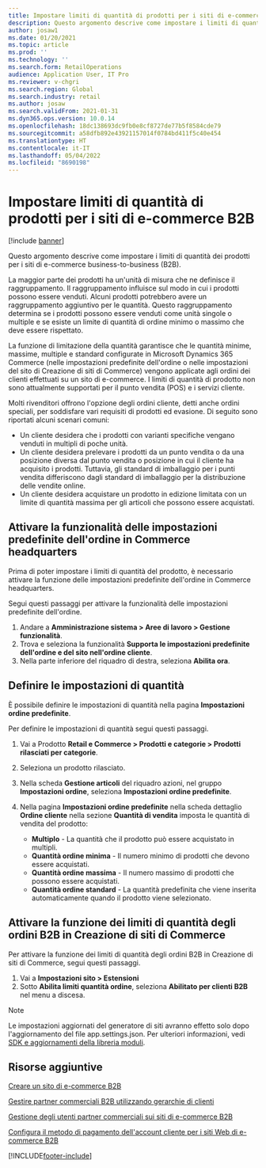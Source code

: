 ```yaml
---
title: Impostare limiti di quantità di prodotti per i siti di e-commerce B2B
description: Questo argomento descrive come impostare i limiti di quantità dei prodotti per i siti di e-commerce business-to-business (B2B).
author: josaw1
ms.date: 01/20/2021
ms.topic: article
ms.prod: ''
ms.technology: ''
ms.search.form: RetailOperations
audience: Application User, IT Pro
ms.reviewer: v-chgri
ms.search.region: Global
ms.search.industry: retail
ms.author: josaw
ms.search.validFrom: 2021-01-31
ms.dyn365.ops.version: 10.0.14
ms.openlocfilehash: 18dc138693dc9fb0e8cf8727de77b5f8584cde79
ms.sourcegitcommit: a58dfb892e43921157014f0784bd411f5c40e454
ms.translationtype: HT
ms.contentlocale: it-IT
ms.lasthandoff: 05/04/2022
ms.locfileid: "8690198"
---
```

# <a name="set-product-quantity-limits-for-b2b-e-commerce-sites"></a>Impostare limiti di quantità di prodotti per i siti di e-commerce B2B

[!include [banner](../../includes/banner.md)]

Questo argomento descrive come impostare i limiti di quantità dei prodotti per i siti di e-commerce business-to-business (B2B).

La maggior parte dei prodotti ha un'unità di misura che ne definisce il raggruppamento. Il raggruppamento influisce sul modo in cui i prodotti possono essere venduti. Alcuni prodotti potrebbero avere un raggruppamento aggiuntivo per le quantità. Questo raggruppamento determina se i prodotti possono essere venduti come unità singole o multiple e se esiste un limite di quantità di ordine minimo o massimo che deve essere rispettato.

La funzione di limitazione della quantità garantisce che le quantità minime, massime, multiple e standard configurate in Microsoft Dynamics 365 Commerce (nelle impostazioni predefinite dell'ordine o nelle impostazioni del sito di Creazione di siti di Commerce) vengono applicate agli ordini dei clienti effettuati su un sito di e-commerce. I limiti di quantità di prodotto non sono attualmente supportati per il punto vendita (POS) e i servizi cliente.

Molti rivenditori offrono l'opzione degli ordini cliente, detti anche ordini speciali, per soddisfare vari requisiti di prodotti ed evasione. Di seguito sono riportati alcuni scenari comuni:

- Un cliente desidera che i prodotti con varianti specifiche vengano venduti in multipli di poche unità.
- Un cliente desidera prelevare i prodotti da un punto vendita o da una posizione diversa dal punto vendita o posizione in cui il cliente ha acquisito i prodotti. Tuttavia, gli standard di imballaggio per i punti vendita differiscono dagli standard di imballaggio per la distribuzione delle vendite online.
- Un cliente desidera acquistare un prodotto in edizione limitata con un limite di quantità massima per gli articoli che possono essere acquistati.

## <a name="turn-on-the-default-order-settings-feature-in-commerce-headquarters"></a>Attivare la funzionalità delle impostazioni predefinite dell'ordine in Commerce headquarters

Prima di poter impostare i limiti di quantità del prodotto, è necessario attivare la funzione delle impostazioni predefinite dell'ordine in Commerce headquarters.

Segui questi passaggi per attivare la funzionalità delle impostazioni predefinite dell'ordine.

1. Andare a **Amministrazione sistema \> Aree di lavoro \> Gestione funzionalità**.
1. Trova e seleziona la funzionalità **Supporta le impostazioni predefinite dell'ordine e del sito nell'ordine cliente**.
1. Nella parte inferiore del riquadro di destra, seleziona **Abilita ora**. 

## <a name="define-quantity-settings"></a>Definire le impostazioni di quantità 

È possibile definire le impostazioni di quantità nella pagina **Impostazioni ordine predefinite**.

Per definire le impostazioni di quantità segui questi passaggi. 

1. Vai a Prodotto **Retail e Commerce \> Prodotti e categorie \> Prodotti rilasciati per categorie**.
1. Seleziona un prodotto rilasciato.
1. Nella scheda **Gestione articoli** del riquadro azioni, nel gruppo **Impostazioni ordine**, seleziona **Impostazioni ordine predefinite**. 
1. Nella pagina **Impostazioni ordine predefinite** nella scheda dettaglio **Ordine cliente** nella sezione **Quantità di vendita** imposta le quantità di vendita del prodotto:

    - **Multiplo** - La quantità che il prodotto può essere acquistato in multipli.
    - **Quantità ordine minima** - Il numero minimo di prodotti che devono essere acquistati.
    - **Quantità ordine massima** - Il numero massimo di prodotti che possono essere acquistati.
    - **Quantità ordine standard** - La quantità predefinita che viene inserita automaticamente quando il prodotto viene selezionato.

## <a name="turn-on-the-b2b-order-quantity-limits-feature-in-commerce-site-builder"></a>Attivare la funzione dei limiti di quantità degli ordini B2B in Creazione di siti di Commerce

Per attivare la funzione dei limiti di quantità degli ordini B2B in Creazione di siti di Commerce, segui questi passaggi.

1. Vai a **Impostazioni sito \> Estensioni**
1. Sotto **Abilita limiti quantità ordine**, seleziona **Abilitato per clienti B2B** nel menu a discesa. 

> [!NOTE] 
> Le impostazioni aggiornati del generatore di siti avranno effetto solo dopo l'aggiornamento del file app.settings.json. Per ulteriori informazioni, vedi [SDK e aggiornamenti della libreria moduli](../e-commerce-extensibility/sdk-updates.md#update-the-appsettingsjson-file).

## <a name="additional-resources"></a>Risorse aggiuntive

[Creare un sito di e-commerce B2B](set-up-b2b-site.md)

[Gestire partner commerciali B2B utilizzando gerarchie di clienti](partners-customer-hierarchies.md)

[Gestione degli utenti partner commerciali sui siti di e-commerce B2B](manage-b2b-users.md)

[Configura il metodo di pagamento dell'account cliente per i siti Web di e-commerce B2B](payment-method.md)


[!INCLUDE[footer-include](../../includes/footer-banner.md)]
